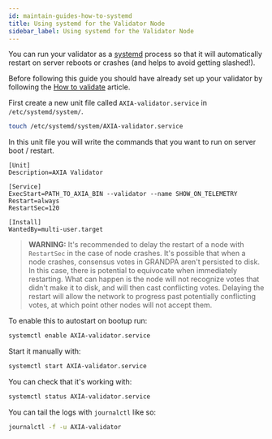 ```yaml
---
id: maintain-guides-how-to-systemd
title: Using systemd for the Validator Node
sidebar_label: Using systemd for the Validator Node
---
```


You can run your validator as a [systemd](https://en.wikipedia.org/wiki/Systemd) process so that it will automatically restart on server reboots or crashes (and helps to avoid getting slashed!).

Before following this guide you should have already set up your validator by following the [How to validate](learn-validator) article.

First create a new unit file called `AXIA-validator.service` in `/etc/systemd/system/`.

```bash
touch /etc/systemd/system/AXIA-validator.service
```

In this unit file you will write the commands that you want to run on server boot / restart.

```
[Unit]
Description=AXIA Validator

[Service]
ExecStart=PATH_TO_AXIA_BIN --validator --name SHOW_ON_TELEMETRY
Restart=always
RestartSec=120

[Install]
WantedBy=multi-user.target
```

> **WARNING:** It's recommended to delay the restart of a node with `RestartSec` in the case of node crashes. It's possible that when a node crashes, consensus votes in GRANDPA aren't persisted to disk. In this case, there is potential to equivocate when immediately restarting. What can happen is the node will not recognize votes that didn't make it to disk, and will then cast conflicting votes. Delaying the restart will allow the network to progress past potentially conflicting votes, at which point other nodes will not accept them.

To enable this to autostart on bootup run:

```bash
systemctl enable AXIA-validator.service
```

Start it manually with:

```bash
systemctl start AXIA-validator.service
```

You can check that it's working with:

```bash
systemctl status AXIA-validator.service
```

You can tail the logs with `journalctl` like so:

```bash
journalctl -f -u AXIA-validator
```
